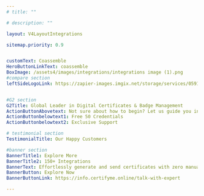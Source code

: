 ```yaml
---
# title: ""

# description: ""

layout: V4LayoutIntegrations

sitemap.priority: 0.9


customText: Coassemble
HeroButtonLinkText: coassemble
BoxImage: /assets4/images/integrations/integrations image (1).png
#compare section
leftSideLogoLink: https://zapier-images.imgix.net/storage/services/0591161b6e9a3833019405e2b57194d8.png?auto=format&ixlib=react-9.8.0&fit=crop&q=50&w=60&h=60&dpr=1


#G2 section
G2Title: Global Leader in Digital Certificates & Badge Management
ActionButtonAbovetext: Not sure about how to begin? Let us guide you in the right direction!
ActionButtonbelowtext1: Free 50 Credentials
ActionButtonbelowtext2: Exclusive Support

# testimonial section
TestimonialTitle: Our Happy Customers   

#banner section
BannerTitle1: Explore More
BannerTitle2: 150+ Integrations
BannerText: Effortlessly generate and send certificates with zero manual intervention using the most advanced digital credential management software of 2023.
BannerButton: Explore Now
BannerButtonLink: https://info.certifyme.online/talk-with-expert

---
```


